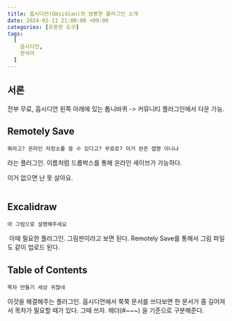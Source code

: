 ```yaml
---
title: 옵시디언(Obsidian)의 쌈뽕한 플러그인 소개
date: 2024-02-11 21:00:00 +09:00
categories: [유용한 도구]
tags:
  [
    옵시디언,
    한국어
  ]
---
```


## 서론

전부 무료, 옵시디언 왼쪽 아래에 있는 톱니바퀴 -> 커뮤니티 플러그인에서 다운 가능.

## Remotely Save

```뭐라고? 온라인 저장소를 쓸 수 있다고? 무료로? 이거 완존 캡짱 아니냐```

라는 플러그인. 이름처럼 드롭박스를 통해 온라인 세이브가 가능하다.

이거 없으면 난 못 살아요.

<img data-src="https://lh3.google.com/u/0/d/1zuGO5bvKEwBhuCeqw11rfVs84IkCEYEf" alt="" class="image-styling" data-proofer-ignore="" src="https://lh3.google.com/u/0/d/1zuGO5bvKEwBhuCeqw11rfVs84IkCEYEf" data-loaded="true">

## Excalidraw

```아 그림으로 설명해주세요```

<img data-src="https://drive.google.com/uc?export=view&id=15egw_CLdDMX7v_LhmB2pl5mmmRyzx8FO" alt="" class="image-styling" data-proofer-ignore="" src="https://drive.google.com/uc?export=view&id=15egw_CLdDMX7v_LhmB2pl5mmmRyzx8FO" data-loaded="true">
이때 필요한 플러그인. 그림판이라고 보면 된다. Remotely Save를 통해서 그림 파일도 같이 업로드 된다.

## Table of Contents

```목차 만들기 세상 귀찮네```

이것을 해결해주는 플러그인. 옵시디언에서 쭉쭉 문서를 쓰다보면 한 문서가 좀 길어져서 목차가 필요할 때가 있다. 그때 쓰자. 헤더(#~~~) 을 기준으로 구분해준다.

<img data-src="https://drive.google.com/uc?export=view&id=1S1Z7lK4r4YRd8LX81Asc4JYavprO_m6P" alt="" class="image-styling" data-proofer-ignore="" src="https://drive.google.com/uc?export=view&id=1S1Z7lK4r4YRd8LX81Asc4JYavprO_m6P" data-loaded="true">

<img data-src="https://drive.google.com/uc?export=view&id=1ZS0dPGRmIuBU_JjCg1_E4AMAh-kA6KEi" alt="" class="image-styling" data-proofer-ignore="" src="https://drive.google.com/uc?export=view&id=1ZS0dPGRmIuBU_JjCg1_E4AMAh-kA6KEi" data-loaded="true">

<img data-src="https://drive.google.com/uc?export=view&id=19jSZoHWod1XtTILFhOfD6ORqwa0lav3r" alt="" class="image-styling" data-proofer-ignore="" src="https://drive.google.com/uc?export=view&id=19jSZoHWod1XtTILFhOfD6ORqwa0lav3r" data-loaded="true">



